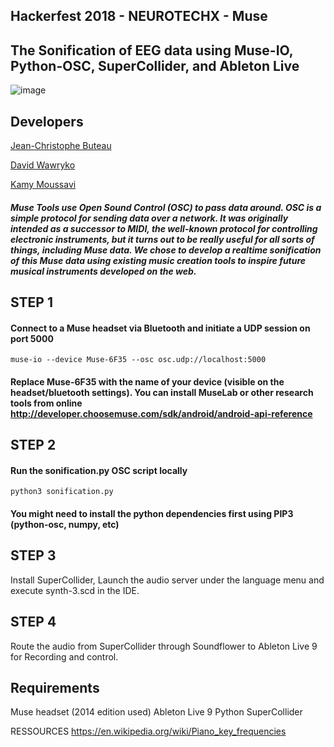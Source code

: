 ## Hackerfest 2018 - NEUROTECHX - Muse
## The Sonification of EEG data using Muse-IO, Python-OSC, SuperCollider, and Ableton Live

![image](https://github.com/digitalfabric92/hackerfest-muse/raw/master/muse-final.png)

## Developers
[Jean-Christophe Buteau](https://github.com/trotrem)

[David Wawryko](https://github.com/digitalfabric92)

[Kamy Moussavi](https://github.com/ogKamy)

#####  Muse Tools use Open Sound Control (OSC) to pass data around. OSC is a simple protocol for sending data over a network. It was originally intended as a successor to MIDI, the well-known protocol for controlling electronic instruments, but it turns out to be really useful for all sorts of things, including Muse data. We chose to develop a realtime sonification of this Muse data using existing music creation tools to inspire future musical instruments developed on the web.

## STEP 1
#### Connect to a Muse headset via Bluetooth and initiate a UDP session on port 5000
`muse-io --device Muse-6F35 --osc osc.udp://localhost:5000`
#### Replace Muse-6F35 with the name of your device (visible on the headset/bluetooth settings). You can install MuseLab or other research tools from online http://developer.choosemuse.com/sdk/android/android-api-reference

## STEP 2
#### Run the sonification.py OSC script locally
`python3 sonification.py`
#### You might need to install the python dependencies first using PIP3 (python-osc, numpy, etc)

## STEP 3
Install SuperCollider, Launch the audio server under the language menu and execute synth-3.scd in the IDE.

## STEP 4
Route the audio from SuperCollider through Soundflower to Ableton Live 9 for Recording and control.

## Requirements
Muse headset (2014 edition used)
Ableton Live 9
Python
SuperCollider

RESSOURCES
https://en.wikipedia.org/wiki/Piano_key_frequencies
